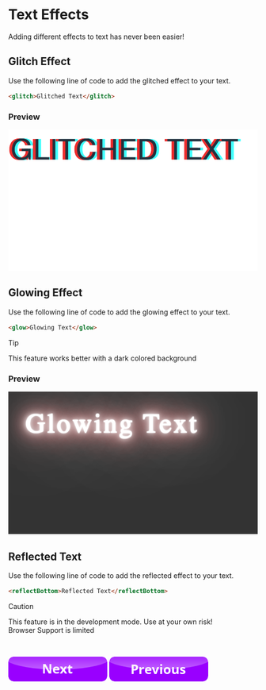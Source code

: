 # Text Effects

Adding different effects to text has never been easier!

## Glitch Effect

Use the following line of code to add the glitched effect to your text.

```html
<glitch>Glitched Text</glitch>
```

### Preview
![Glitched Text Preview](gt.png)


## Glowing Effect

Use the following line of code to add the glowing effect to your text.

```html
<glow>Glowing Text</glow>
```

> [!TIP]
> This feature works better with a dark colored background

### Preview
![Glowing Text Preview](glowT.png)


## Reflected Text

Use the following line of code to add the reflected effect to your text.

```html
<reflectBottom>Reflected Text</reflectBottom>
```
> [!CAUTION]
> This feature is in the development mode. Use at your own risk!<br>Browser Support is limited

<br>

[![Next](next.png)](other.md) [![Previous](prev.png)](animations.md)
